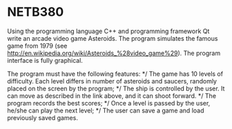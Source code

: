 NETB380
=======
Using the programming language C++ and programming framework Qt write an arcade video game Asteroids.
The program simulates the famous game from 1979 (see http://en.wikipedia.org/wiki/Asteroids_%28video_game%29).
The program interface is fully graphical.

The program must have the following features:
*/ The game has 10 levels of difficulty. Each level differs in number of asteroids and saucers, randomly placed on the screen by the program;
*/ The ship is controlled by the user. It can move as described in the link above, and it can shoot forward.
*/ The program records the best scores;
*/ Once a level is passed by the user, he/she can play the next level;
*/ The user can save a game and load previously saved games.
